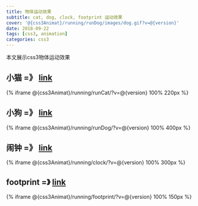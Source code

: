 ```yaml
---
title: 物体运动效果
subtitle: cat, dog, clock, footprint 运动效果
cover: '@{css3Animat}/running/runDog/images/dog.gif?v=@{version}' 
date: 2018-09-22
tags: [css3, animation]
categories: css3
---
```

本文展示css3物体运动效果
<!--more-->

## 小猫 =》 [link](@{css3Animat}/running/runCat/?v=@{version})
{% iframe @{css3Animat}/running/runCat/?v=@{version} 100% 220px %}

## 小狗 =》 [link](@{css3Animat}/running/runDog/?v=@{version})
{% iframe @{css3Animat}/running/runDog/?v=@{version} 100% 400px %}

## 闹钟 =》 [link](@{css3Animat}/running/clock/?v=@{version})
{% iframe @{css3Animat}/running/clock/?v=@{version} 100% 300px %}

## footprint =》 [link](@{css3Animat}/running/footprint/?v=@{version})
{% iframe @{css3Animat}/running/footprint/?v=@{version} 100% 150px %}